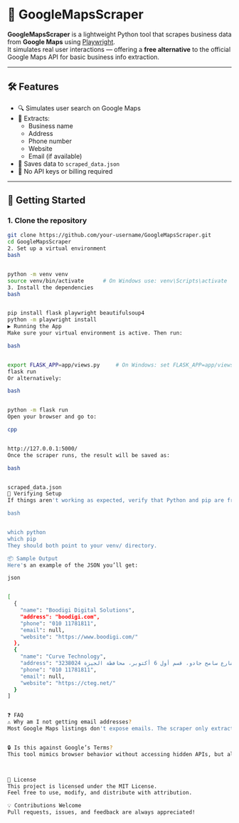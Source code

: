 # 📍 GoogleMapsScraper

**GoogleMapsScraper** is a lightweight Python tool that scrapes business data from **Google Maps** using [Playwright](https://playwright.dev/).  
It simulates real user interactions — offering a **free alternative** to the official Google Maps API for basic business info extraction.

---

## 🛠 Features

- 🔍 Simulates user search on Google Maps
- 🧾 Extracts:
  - Business name
  - Address
  - Phone number
  - Website
  - Email (if available)
- 💾 Saves data to `scraped_data.json`
- 🚫 No API keys or billing required

---

## 🚀 Getting Started

### 1. Clone the repository

```bash
git clone https://github.com/your-username/GoogleMapsScraper.git
cd GoogleMapsScraper
2. Set up a virtual environment
bash


python -m venv venv
source venv/bin/activate      # On Windows use: venv\Scripts\activate
3. Install the dependencies
bash


pip install flask playwright beautifulsoup4
python -m playwright install
▶️ Running the App
Make sure your virtual environment is active. Then run:

bash


export FLASK_APP=app/views.py     # On Windows: set FLASK_APP=app/views.py
flask run
Or alternatively:

bash


python -m flask run
Open your browser and go to:

cpp


http://127.0.0.1:5000/
Once the scraper runs, the result will be saved as:

bash


scraped_data.json
🧪 Verifying Setup
If things aren't working as expected, verify that Python and pip are from the virtual environment:

bash


which python
which pip
They should both point to your venv/ directory.

📦 Sample Output
Here's an example of the JSON you’ll get:

json


[
  {
    "name": "Boodigi Digital Solutions",
    "address": "boodigi.com",
    "phone": "010 11781811",
    "email": null,
    "website": "https://www.boodigi.com/"
  },
  {
    "name": "Curve Technology",
    "address": "السياحية السادسة، 190 شارع سامح جادو، قسم أول 6 أكتوبر، محافظة الجيزة 3238024",
    "phone": "010 11781811",
    "email": null,
    "website": "https://cteg.net/"
  }
]


❓ FAQ
⚠️ Why am I not getting email addresses?
Most Google Maps listings don't expose emails. The scraper only extracts emails if they're publicly visible on the profile page.


🔒 Is this against Google’s Terms?
This tool mimics browser behavior without accessing hidden APIs, but always review Google’s Terms of Service before scraping data at scale.



📄 License
This project is licensed under the MIT License.
Feel free to use, modify, and distribute with attribution.

💡 Contributions Welcome
Pull requests, issues, and feedback are always appreciated!

